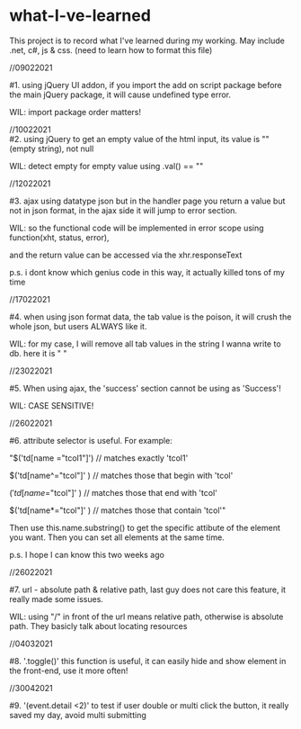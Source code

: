 # what-I-ve-learned
This project is to record what I've learned during my working. May include .net, c#, js & css. (need to learn how to format this file)

//09022021

#1. using jQuery UI addon, if you import the add on script package before the main jQuery package, it will cause undefined type error.

   WIL: import package order matters!
   
//10022021   
#2. using jQuery to get an empty value of the html input, its value is ""(empty string), not null

   WIL: detect empty for empty value using .val() == ""
   
//12022021

#3. ajax using datatype json but in the handler page you return a value but not in json format, in the ajax side it will jump to error section. 

   WIL: so the functional code will be implemented in error scope using function(xht, status, error), 
   
   and the return value can be accessed via the xhr.responseText  
   
   p.s. i dont know which genius code in this way, it actually killed tons of my time
   
//17022021 

#4. when using json format data, the tab value is the poison, it will crush the whole json, but users ALWAYS like it.

   WIL: for my case, I will remove all tab values in the string I wanna write to db. here it is "	"
   
//23022021

#5. When using ajax, the 'success' section cannot be using as 'Success'!
   
   WIL: CASE SENSITIVE!

//26022021 

#6. attribute selector is useful. For example: 

   "$('td[name ="tcol1"]')   // matches exactly 'tcol1'
   
   $('td[name^="tcol"]' )   // matches those that begin with 'tcol'
   
   $('td[name$="tcol"]' )   // matches those that end with 'tcol'
   
   $('td[name*="tcol"]' )   // matches those that contain 'tcol'"

   Then use this.name.substring() to get the specific attibute of the element you want. Then you can set all elements at the same time.
 
   p.s. I hope I can know this two weeks ago
   
//26022021

#7. url - absolute path & relative path, last guy does not care this feature, it really made some issues.

   WIL: using "/" in front of the url means relative path, otherwise is absolute path. They basicly talk about locating resources
   
//04032021

#8. '.toggle()' this function is useful, it can easily hide and show element in the front-end, use it more often!

//30042021

#9. '(event.detail <2)' to test if user double or multi click the button, it really saved my day, avoid multi submitting
